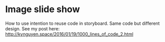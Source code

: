 # Image slide show
How to use intention to reuse code in storyboard. Same code but different design. 
See my post here: http://kynguyen.space/2016/01/19/1000_lines_of_code_2.html
